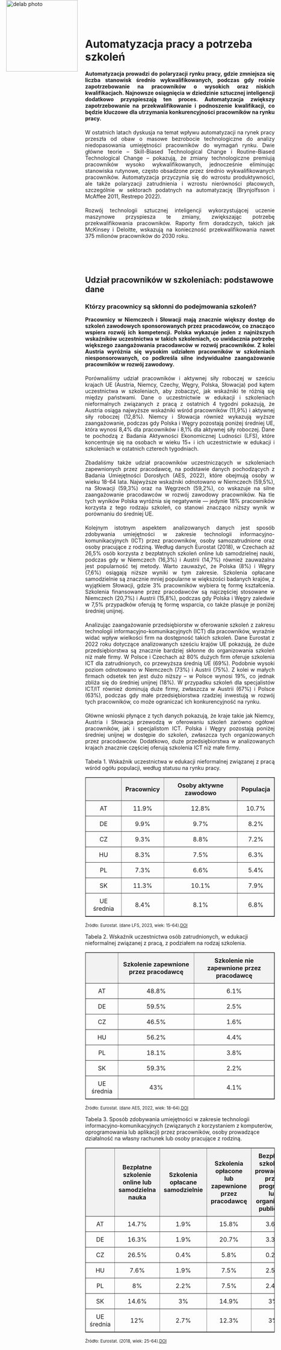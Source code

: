 <div style="position: absolute; top: 0; left: 1.3em; width: 190px; height: 190px; overflow: hidden;">
    <img src="/genai_site/assets/logo2.png" alt="delab photo" style="width: 100%; height: 100%; object-fit: contain; display: block;">
</div>

<h1 style="margin-top: 50px;">Automatyzacja pracy a potrzeba szkoleń </h1>

<div style="text-align: justify; margin-bottom: 20px;"> 
<b>Automatyzacja prowadzi do polaryzacji rynku pracy, gdzie zmniejsza się liczba stanowisk średnio wykwalifikowanych, podczas gdy rośnie zapotrzebowanie na pracowników o wysokich oraz niskich kwalifikacjach. Najnowsze osiągnięcia w dziedzinie sztucznej inteligencji dodatkowo przyspieszają ten proces. Automatyzacja zwiększy zapotrzebowanie na przekwalifikowanie i podnoszenie kwalifikacji, co będzie kluczowe dla utrzymania konkurencyjności pracowników na rynku pracy.</b> 
</div>

<div style="text-align: justify; margin-bottom: 20px;"> 
W ostatnich latach dyskusja na temat wpływu automatyzacji na rynek pracy przeszła od obaw o masowe bezrobocie technologiczne do analizy niedopasowania umiejętności pracowników do wymagań rynku. Dwie główne teorie – Skill-Biased Technological Change i Routine-Biased Technological Change – pokazują, że zmiany technologiczne premiują pracowników wysoko wykwalifikowanych, jednocześnie eliminując stanowiska rutynowe, często obsadzone przez średnio wykwalifikowanych pracowników. Automatyzacja przyczynia się do wzrostu produktywności, ale także polaryzacji zatrudnienia i wzrostu nierówności płacowych, szczególnie w sektorach podatnych na automatyzację (Brynjolfsson i McAffee 2011, Restrepo 2022). 
</div>

<div style="text-align: justify; margin-bottom: 50px;"> 
Rozwój technologii sztucznej inteligencji wykorzystującej uczenie maszynowe przyspiesza te zmiany, zwiększając potrzebę przekwalifikowania pracowników. Raporty firm doradczych, takich jak McKinsey i Deloitte, wskazują na konieczność przekwalifikowania nawet 375 milionów pracowników do 2030 roku. 
</div>
<br>

## Udział pracowników w szkoleniach: podstawowe dane 


### Którzy pracownicy są skłonni do podejmowania szkoleń?

<div style="text-align: justify; margin-bottom: 20px;"> <b>Pracownicy w Niemczech i Słowacji mają znacznie większy dostęp do szkoleń zawodowych sponsorowanych przez pracodawców, co znacząco wspiera rozwój ich kompetencji. Polska wykazuje jeden z najniższych wskaźników uczestnictwa w takich szkoleniach, co uwidacznia potrzebę większego zaangażowania pracodawców w rozwój pracowników. Z kolei Austria wyróżnia się wysokim udziałem pracowników w szkoleniach niesponsorowanych, co podkreśla silne indywidualne zaangażowanie pracowników w rozwój zawodowy.</b>
</div>

<div style="text-align: justify; margin-bottom: 20px;">Porównaliśmy udział pracowników i aktywnej siły roboczej w sześciu krajach UE (Austria, Niemcy, Czechy, Węgry, Polska, Słowacja) pod kątem uczestnictwa w szkoleniach, aby zobaczyć, jak wskaźniki te różnią się między państwami. Dane o uczestnictwie w edukacji i szkoleniach nieformalnych związanych z pracą z ostatnich 4 tygodni pokazują, że Austria osiąga najwyższe wskaźniki wśród pracowników (11,9%) i aktywnej siły roboczej (12,8%). Niemcy i Słowacja również wykazują wyższe zaangażowanie, podczas gdy Polska i Węgry pozostają poniżej średniej UE, która wynosi 8,4% dla pracowników i 8,1% dla aktywnej siły roboczej. Dane te pochodzą z Badania Aktywności Ekonomicznej Ludności (LFS), które koncentruje się na osobach w wieku 15+ i ich uczestnictwie w edukacji i szkoleniach w ostatnich czterech tygodniach.
</div>

<div style="text-align: justify; margin-bottom: 20px;">Zbadaliśmy także udział pracowników uczestniczących w szkoleniach zapewnionych przez pracodawcę, na podstawie danych pochodzących z Badania Umiejętności Dorosłych (AES, 2022), które obejmują osoby w wieku 18-64 lata. Najwyższe wskaźniki odnotowano w Niemczech (59,5%), na Słowacji (59,3%) oraz na Węgrzech (59,2%), co wskazuje na silne zaangażowanie pracodawców w rozwój zawodowy pracowników. Na tle tych wyników Polska wyróżnia się negatywnie — jedynie 18% pracowników korzysta z tego rodzaju szkoleń, co stanowi znacząco niższy wynik w porównaniu do średniej UE. 
</div>

<div style="text-align: justify; margin-bottom: 20px;">Kolejnym istotnym aspektem analizowanych danych jest sposób zdobywania umiejętności w zakresie technologii informacyjno-komunikacyjnych (ICT) przez pracowników, osoby samozatrudnione oraz osoby pracujące z rodziną. Według danych Eurostat (2018), w Czechach aż 26,5% osób korzysta z bezpłatnych szkoleń online lub samodzielnej nauki, podczas gdy w Niemczech (16,3%) i Austrii (14,7%) również zauważalna jest popularność tej metody. Warto zauważyć, że Polska (8%) i Węgry (7,6%) osiągają niższe wyniki w tym zakresie. Szkolenia opłacane samodzielnie są znacznie mniej popularne w większości badanych krajów, z wyjątkiem Słowacji, gdzie 3% pracowników wybiera tę formę kształcenia. Szkolenia finansowane przez pracodawców są najczęściej stosowane w Niemczech (20,7%) i Austrii (15,8%), podczas gdy Polska i Węgry zaledwie w 7,5% przypadków oferują tę formę wsparcia, co także plasuje je poniżej średniej unijnej.
</div>

<div style="text-align: justify; margin-bottom: 20px;">Analizując zaangażowanie przedsiębiorstw w oferowanie szkoleń z zakresu technologii informacyjno-komunikacyjnych (ICT) dla pracowników, wyraźnie widać wpływ wielkości firm na dostępność takich szkoleń. Dane Eurostat z 2022 roku dotyczące analizowanych sześciu krajów UE pokazują, że duże przedsiębiorstwa są znacznie bardziej skłonne do organizowania szkoleń niż małe firmy. W Polsce i Czechach aż 80% dużych firm oferuje szkolenia ICT dla zatrudnionych, co przewyższa średnią UE (69%). Podobnie wysoki poziom odnotowano w Niemczech (73%) i Austrii (75%). Z kolei w małych firmach odsetek ten jest dużo niższy – w Polsce wynosi 19%, co jednak zbliża się do średniej unijnej (18%). W przypadku szkoleń dla specjalistów ICT/IT również dominują duże firmy, zwłaszcza w Austrii (67%) i Polsce (63%), podczas gdy małe przedsiębiorstwa rzadziej inwestują w rozwój tych pracowników, co może ograniczać ich konkurencyjność na rynku.
</div>

<div style="text-align: justify; margin-bottom: 20px;">Główne wnioski płynące z tych danych pokazują, że kraje takie jak Niemcy, Austria i Słowacja przewodzą w oferowaniu szkoleń zarówno ogółowi pracowników, jak i specjalistom ICT. Polska i Węgry pozostają poniżej średniej unijnej w dostępie do szkoleń, zwłaszcza tych organizowanych przez pracodawców. Dodatkowo, duże przedsiębiorstwa w analizowanych krajach znacznie częściej oferują szkolenia ICT niż małe firmy.
</div>

<div style="text-align: justify; margin-bottom: 5px;">
Tabela 1. Wskaźnik uczestnictwa w edukacji nieformalnej związanej z pracą wśród ogółu populacji, według statusu na rynku pracy.
</div>

<table border="1" style="width: 100%; border-collapse: collapse; text-align: center;">
  <thead>
    <tr style="background-color: #f2f2f2;">
      <th style="padding: 10px; vertical-align: middle; text-align: center;"> </th>
      <th style="padding: 10px; vertical-align: middle; text-align: center;">Pracownicy</th>
      <th style="padding: 10px; vertical-align: middle; text-align: center;">Osoby aktywne zawodowo</th>
      <th style="padding: 10px; vertical-align: middle; text-align: center;">Populacja</th>
    </tr>
  </thead>
  <tbody>
    <tr>
      <td style="padding: 10px; vertical-align: middle; text-align: center;">AT</td>
      <td style="padding: 10px; vertical-align: middle; text-align: center;">11.9%</td>
      <td style="padding: 10px; vertical-align: middle; text-align: center;">12.8%</td>
      <td style="padding: 10px; vertical-align: middle; text-align: center;">10.7%</td>
    </tr>
    <tr>
      <td style="padding: 10px; vertical-align: middle; text-align: center;">DE</td>
      <td style="padding: 10px; vertical-align: middle; text-align: center;">9.9%</td>
      <td style="padding: 10px; vertical-align: middle; text-align: center;">9.7%</td>
      <td style="padding: 10px; vertical-align: middle; text-align: center;">8.2%</td>
    </tr>
    <tr>
      <td style="padding: 10px; vertical-align: middle; text-align: center;">CZ</td>
      <td style="padding: 10px; vertical-align: middle; text-align: center;">9.3%</td>
      <td style="padding: 10px; vertical-align: middle; text-align: center;">8.8%</td>
      <td style="padding: 10px; vertical-align: middle; text-align: center;">7.2%</td>
    </tr>
    <tr>
      <td style="padding: 10px; vertical-align: middle; text-align: center;">HU</td>
      <td style="padding: 10px; vertical-align: middle; text-align: center;">8.3%</td>
      <td style="padding: 10px; vertical-align: middle; text-align: center;">7.5%</td>
      <td style="padding: 10px; vertical-align: middle; text-align: center;">6.3%</td>
    </tr>
    <tr>
      <td style="padding: 10px; vertical-align: middle; text-align: center;">PL</td>
      <td style="padding: 10px; vertical-align: middle; text-align: center;">7.3%</td>
      <td style="padding: 10px; vertical-align: middle; text-align: center;">6.6%</td>
      <td style="padding: 10px; vertical-align: middle; text-align: center;">5.4%</td>
    </tr>
    <tr>
      <td style="padding: 10px; vertical-align: middle; text-align: center;">SK</td>
      <td style="padding: 10px; vertical-align: middle; text-align: center;">11.3%</td>
      <td style="padding: 10px; vertical-align: middle; text-align: center;">10.1%</td>
      <td style="padding: 10px; vertical-align: middle; text-align: center;">7.9%</td>
    </tr>
    <tr>
      <td style="padding: 10px; vertical-align: middle; text-align: center;">UE średnia</td>
      <td style="padding: 10px; vertical-align: middle; text-align: center;">8.4%</td>
      <td style="padding: 10px; vertical-align: middle; text-align: center;">8.1%</td>
      <td style="padding: 10px; vertical-align: middle; text-align: center;">6.8%</td>
    </tr>
  </tbody>
</table>
<span style="font-size: 0.8em;">Źródło: Eurostat. (dane LFS, 2023, wiek: 15-64).<a href="https://doi.org/10.2908/TRNG_LFS_11" target="_blank">DOI</a></span>

Tabela 2. Wskaźnik uczestnictwa osób zatrudnionych, w edukacji nieformalnej związanej z pracą, z podziałem na rodzaj szkolenia.
<table border="1" style="width: 100%; border-collapse: collapse; text-align: center;">
  <thead>
    <tr style="background-color: #f2f2f2;">
      <th style="padding: 10px; vertical-align: middle; text-align: center;"> </th>
      <th style="padding: 10px; vertical-align: middle; text-align: center;">Szkolenie zapewnione przez pracodawcę</th>
      <th style="padding: 10px; vertical-align: middle; text-align: center;">Szkolenie nie zapewnione przez pracodawcę</th>
    </tr>
  </thead>
  <tbody>
    <tr>
      <td style="padding: 10px; vertical-align: middle; text-align: center;">AT</td>
      <td style="padding: 10px; vertical-align: middle; text-align: center;">48.8%</td>
      <td style="padding: 10px; vertical-align: middle; text-align: center;">6.1%</td>
    </tr>
    <tr>
      <td style="padding: 10px; vertical-align: middle; text-align: center;">DE</td>
      <td style="padding: 10px; vertical-align: middle; text-align: center;">59.5%</td>
      <td style="padding: 10px; vertical-align: middle; text-align: center;">2.5%</td>
    </tr>
    <tr>
      <td style="padding: 10px; vertical-align: middle; text-align: center;">CZ</td>
      <td style="padding: 10px; vertical-align: middle; text-align: center;">46.5%</td>
      <td style="padding: 10px; vertical-align: middle; text-align: center;">1.6%</td>
    </tr>
    <tr>
      <td style="padding: 10px; vertical-align: middle; text-align: center;">HU</td>
      <td style="padding: 10px; vertical-align: middle; text-align: center;">56.2%</td>
      <td style="padding: 10px; vertical-align: middle; text-align: center;">4.4%</td>
    </tr>
    <tr>
      <td style="padding: 10px; vertical-align: middle; text-align: center;">PL</td>
      <td style="padding: 10px; vertical-align: middle; text-align: center;">18.1%</td>
      <td style="padding: 10px; vertical-align: middle; text-align: center;">3.8%</td>
    </tr>
    <tr>
      <td style="padding: 10px; vertical-align: middle; text-align: center;">SK</td>
      <td style="padding: 10px; vertical-align: middle; text-align: center;">59.3%</td>
      <td style="padding: 10px; vertical-align: middle; text-align: center;">2.2%</td>
    </tr>
    <tr>
      <td style="padding: 10px; vertical-align: middle; text-align: center;">UE średnia</td>
      <td style="padding: 10px; vertical-align: middle; text-align: center;">43%</td>
      <td style="padding: 10px; vertical-align: middle; text-align: center;">4.1%</td>
    </tr>
  </tbody>
</table>
<span style="font-size: 0.8em;">Źródło: Eurostat. (dane AES, 2022, wiek: 18-64).<a href="https://doi.org/10.2908/TRNG_AES_123" target="_blank">DOI</a></span>

Tabela 3. Sposób zdobywania umiejętności w zakresie technologii informacyjno-komunikacyjnych (związanych z korzystaniem z komputerów, oprogramowania lub aplikacji) przez pracowników, osoby prowadzące działalność na własny rachunek lub osoby pracujące z rodziną.
<table border="1" style="width: 100%; border-collapse: collapse; text-align: center;">
  <thead>
    <tr style="background-color: #f2f2f2;">
      <th style="padding: 10px; vertical-align: middle; text-align: center;"> </th>
      <th style="padding: 10px; vertical-align: middle; text-align: center;">Bezpłatne szkolenie online lub samodzielna nauka</th>
      <th style="padding: 10px; vertical-align: middle; text-align: center;">Szkolenia opłacane samodzielnie</th>
      <th style="padding: 10px; vertical-align: middle; text-align: center;">Szkolenia opłacone lub zapewnione przez pracodawcę</th>
      <th style="padding: 10px; vertical-align: middle; text-align: center;">Bezpłatne szkolenia prowadzone przez programy lub organizacje publiczne</th>
      <th style="padding: 10px; vertical-align: middle; text-align: center;">Szkolenia w miejscu pracy w celu poprawy umiejętności</th>
    </tr>
  </thead>
  <tbody>
    <tr>
      <td style="padding: 10px; vertical-align: middle; text-align: center;">AT</td>
      <td style="padding: 10px; vertical-align: middle; text-align: center;">14.7%</td>
      <td style="padding: 10px; vertical-align: middle; text-align: center;">1.9%</td>
      <td style="padding: 10px; vertical-align: middle; text-align: center;">15.8%</td>
      <td style="padding: 10px; vertical-align: middle; text-align: center;">3.6%</td>
      <td style="padding: 10px; vertical-align: middle; text-align: center;">23.8%</td>
    </tr>
    <tr>
      <td style="padding: 10px; vertical-align: middle; text-align: center;">DE</td>
      <td style="padding: 10px; vertical-align: middle; text-align: center;">16.3%</td>
      <td style="padding: 10px; vertical-align: middle; text-align: center;">1.9%</td>
      <td style="padding: 10px; vertical-align: middle; text-align: center;">20.7%</td>
      <td style="padding: 10px; vertical-align: middle; text-align: center;">3.3%</td>
      <td style="padding: 10px; vertical-align: middle; text-align: center;">21%</td>
    </tr>
    <tr>
      <td style="padding: 10px; vertical-align: middle; text-align: center;">CZ</td>
      <td style="padding: 10px; vertical-align: middle; text-align: center;">26.5%</td>
      <td style="padding: 10px; vertical-align: middle; text-align: center;">0.4%</td>
      <td style="padding: 10px; vertical-align: middle; text-align: center;">5.8%</td>
      <td style="padding: 10px; vertical-align: middle; text-align: center;">0.2%</td>
      <td style="padding: 10px; vertical-align: middle; text-align: center;">17.6%</td>
    </tr>
    <tr>
      <td style="padding: 10px; vertical-align: middle; text-align: center;">HU</td>
      <td style="padding: 10px; vertical-align: middle; text-align: center;">7.6%</td>
      <td style="padding: 10px; vertical-align: middle; text-align: center;">1.9%</td>
      <td style="padding: 10px; vertical-align: middle; text-align: center;">7.5%</td>
      <td style="padding: 10px; vertical-align: middle; text-align: center;">2.5%</td>
      <td style="padding: 10px; vertical-align: middle; text-align: center;">11.6%</td>
    </tr>
    <tr>
      <td style="padding: 10px; vertical-align: middle; text-align: center;">PL</td>
      <td style="padding: 10px; vertical-align: middle; text-align: center;">8%</td>
      <td style="padding: 10px; vertical-align: middle; text-align: center;">2.2%</td>
      <td style="padding: 10px; vertical-align: middle; text-align: center;">7.5%</td>
      <td style="padding: 10px; vertical-align: middle; text-align: center;">2.4%</td>
      <td style="padding: 10px; vertical-align: middle; text-align: center;">10%</td>
    </tr>
    <tr>
      <td style="padding: 10px; vertical-align: middle; text-align: center;">SK</td>
      <td style="padding: 10px; vertical-align: middle; text-align: center;">14.6%</td>
      <td style="padding: 10px; vertical-align: middle; text-align: center;">3%</td>
      <td style="padding: 10px; vertical-align: middle; text-align: center;">14.9%</td>
      <td style="padding: 10px; vertical-align: middle; text-align: center;">3%</td>
      <td style="padding: 10px; vertical-align: middle; text-align: center;">14%</td>
    </tr>
    <tr>
      <td style="padding: 10px; vertical-align: middle; text-align: center;">UE średnia</td>
      <td style="padding: 10px; vertical-align: middle; text-align: center;">12%</td>
      <td style="padding: 10px; vertical-align: middle; text-align: center;">2.7%</td>
      <td style="padding: 10px; vertical-align: middle; text-align: center;">12.3%</td>
      <td style="padding: 10px; vertical-align: middle; text-align: center;">3%</td>
      <td style="padding: 10px; vertical-align: middle; text-align: center;">15.6%</td>
    </tr>
  </tbody>
</table>
<span style="font-size: 0.8em;">Źródło: Eurostat. (2018, wiek: 25-64).<a href="https://doi.org/10.2908/ISOC_SK_HOW_I" target="_blank">DOI</a></span>
